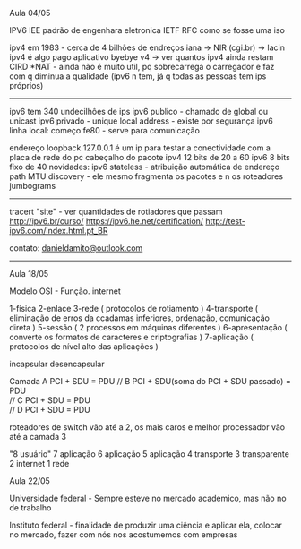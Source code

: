 Aula 04/05

IPV6
IEE padrão de engenhara eletronica
IETF
RFC como se fosse uma iso

ipv4 em 1983 - cerca de 4 bilhões de endreços
iana ->  NIR (cgi.br) -> lacin
ipv4 é algo pago
aplicativo byebye v4 -> ver quantos ipv4 ainda restam
CIRD
*NAT -  ainda não é muito util, pq sobrecarrega o carregador e faz com q diminua a qualidade (ipv6 n tem, já q todas as pessoas tem ips próprios)

---

ipv6 tem 340 undecilhôes de ips
ipv6 publico - chamado de global ou unicast 
ipv6 privado - unique local address -  existe por segurança 
ipv6 linha local: começo fe80 - serve para comunicação 


endereço loopback 127.0.0.1 é um ip para testar a conectividade com a placa de rede do pc
cabeçalho do pacote ipv4 12 bits de 20 a  60 
                              ipv6  8 bits fixo de 40
novidades:
ipv6 stateless - atribuição automática de endereço
path MTU discovery - ele mesmo fragmenta os pacotes e n os roteadores
jumbograms 

---

tracert "site" - ver quantidades de rotiadores que passam 
http://ipv6.br/curso/
https://ipv6.he.net/certification/
http://test-ipv6.com/index.html.pt_BR

contato:
 danieldamito@outlook.com


---

Aula 18/05

Modelo OSI   -   Função. internet

1-física
2-enlace
3-rede ( protocolos de rotiamento  )
4-transporte ( eliminação de erros da ccadamas inferiores, ordenação,   comunicação direta )
5-sessão ( 2 processos em máquinas diferentes )
6-apresentação ( converte os formatos de caracteres e criptografias )
7-aplicação ( protocolos de nível alto das aplicações )

incapsular
desencapsular

Camada A      PCI + SDU = PDU
      //      B       PCI + SDU(soma do PCI + SDU passado) = PDU  
     //       C          PCI + SDU = PDU  
     //       D        PCI + SDU = PDU

roteadores de switch vão até a 2, os mais caros e melhor processador vão até  a camada 3

"8          usuário" 
7          aplicação
6          aplicação
5          aplicação
4          transporte
3            transparente  
2          internet
1           rede

[](/IFSP/images/Modelo_OSI.png)
Aula 22/05

Universidade federal - Sempre esteve no mercado academico, mas não no de trabalho

Instituto federal - finalidade de produzir uma ciência e aplicar ela, colocar no mercado, fazer com nós nos acostumemos com empresas